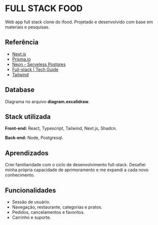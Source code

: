
# FULL STACK FOOD

Web app full stack clone do ifood.
Projetado e desenvolvido com base em materiais e pesquisas.


## Referência

 - [Next.js](https://nextjs.org/)
 - [Prisma.io](https://www.prisma.io/)
 - [Neon - Serveless Postgres](https://neon.tech/)
 - [Full-stack | Tech Guide](https://techguide.sh/pt-BR/path/full-stack/)
 - [Tailwind](https://tailwindcss.com/)


## Database

Diagrama no arquivo **diagram.excalidraw**.


## Stack utilizada

**Front-end:** React, Typescript, Tailwind, Next.js, Shadcn.

**Back-end:** Node, Postgresql.


## Aprendizados

Criei familiaridade com o ciclo de desenvolvimento full-stack. Desafiei minha própria capacidade de aprimoramento e me expandi a cada novo conhecimento.


## Funcionalidades

- Sessão de usuário.
- Navegação, restaurante, categorias e pratos.
- Pedidos, cancelamentos e favoritos.
- Carrinho e suporte.

